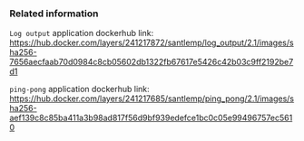 ### Related information

`Log output` application dockerhub link: https://hub.docker.com/layers/241217872/santlemp/log_output/2.1/images/sha256-7656aecfaab70d0984c8cb05602db1322fb67617e5426c42b03c9ff2192be7d1

`ping-pong` application dockerhub link: https://hub.docker.com/layers/241217685/santlemp/ping_pong/2.1/images/sha256-aef139c8c85ba411a3b98ad817f56d9bf939edefce1bc0c05e99496757ec5610


